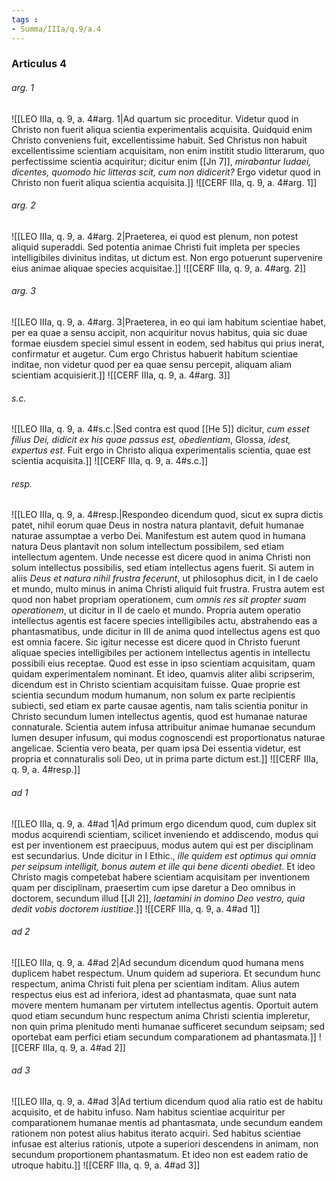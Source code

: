 ```yaml
---
tags : 
- Summa/IIIa/q.9/a.4
---
```


### Articulus 4

###### arg. 1
![[LEO IIIa, q. 9, a. 4#arg. 1|Ad quartum sic proceditur. Videtur quod in Christo non fuerit aliqua scientia experimentalis acquisita. Quidquid enim Christo conveniens fuit, excellentissime habuit. Sed Christus non habuit excellentissime scientiam acquisitam, non enim institit studio litterarum, quo perfectissime scientia acquiritur; dicitur enim [[Jn 7]], *mirabantur Iudaei, dicentes, quomodo hic litteras scit, cum non didicerit?* Ergo videtur quod in Christo non fuerit aliqua scientia acquisita.]]
![[CERF IIIa, q. 9, a. 4#arg. 1]]

###### arg. 2
![[LEO IIIa, q. 9, a. 4#arg. 2|Praeterea, ei quod est plenum, non potest aliquid superaddi. Sed potentia animae Christi fuit impleta per species intelligibiles divinitus inditas, ut dictum est. Non ergo potuerunt supervenire eius animae aliquae species acquisitae.]]
![[CERF IIIa, q. 9, a. 4#arg. 2]]

###### arg. 3
![[LEO IIIa, q. 9, a. 4#arg. 3|Praeterea, in eo qui iam habitum scientiae habet, per ea quae a sensu accipit, non acquiritur novus habitus, quia sic duae formae eiusdem speciei simul essent in eodem, sed habitus qui prius inerat, confirmatur et augetur. Cum ergo Christus habuerit habitum scientiae inditae, non videtur quod per ea quae sensu percepit, aliquam aliam scientiam acquisierit.]]
![[CERF IIIa, q. 9, a. 4#arg. 3]]

###### s.c.
![[LEO IIIa, q. 9, a. 4#s.c.|Sed contra est quod [[He 5]] dicitur, *cum esset filius Dei, didicit ex his quae passus est, obedientiam*, Glossa, *idest, expertus est*. Fuit ergo in Christo aliqua experimentalis scientia, quae est scientia acquisita.]]
![[CERF IIIa, q. 9, a. 4#s.c.]]

###### resp.
![[LEO IIIa, q. 9, a. 4#resp.|Respondeo dicendum quod, sicut ex supra dictis patet, nihil eorum quae Deus in nostra natura plantavit, defuit humanae naturae assumptae a verbo Dei. Manifestum est autem quod in humana natura Deus plantavit non solum intellectum possibilem, sed etiam intellectum agentem. Unde necesse est dicere quod in anima Christi non solum intellectus possibilis, sed etiam intellectus agens fuerit. Si autem in aliis *Deus et natura nihil frustra fecerunt*, ut philosophus dicit, in I de caelo et mundo, multo minus in anima Christi aliquid fuit frustra. Frustra autem est quod non habet propriam operationem, cum *omnis res sit propter suam operationem*, ut dicitur in II de caelo et mundo. Propria autem operatio intellectus agentis est facere species intelligibiles actu, abstrahendo eas a phantasmatibus, unde dicitur in III de anima quod intellectus agens est quo est omnia facere. Sic igitur necesse est dicere quod in Christo fuerunt aliquae species intelligibiles per actionem intellectus agentis in intellectu possibili eius receptae. Quod est esse in ipso scientiam acquisitam, quam quidam experimentalem nominant. Et ideo, quamvis aliter alibi scripserim, dicendum est in Christo scientiam acquisitam fuisse. Quae proprie est scientia secundum modum humanum, non solum ex parte recipientis subiecti, sed etiam ex parte causae agentis, nam talis scientia ponitur in Christo secundum lumen intellectus agentis, quod est humanae naturae connaturale. Scientia autem infusa attribuitur animae humanae secundum lumen desuper infusum, qui modus cognoscendi est proportionatus naturae angelicae. Scientia vero beata, per quam ipsa Dei essentia videtur, est propria et connaturalis soli Deo, ut in prima parte dictum est.]]
![[CERF IIIa, q. 9, a. 4#resp.]]

###### ad 1
![[LEO IIIa, q. 9, a. 4#ad 1|Ad primum ergo dicendum quod, cum duplex sit modus acquirendi scientiam, scilicet inveniendo et addiscendo, modus qui est per inventionem est praecipuus, modus autem qui est per disciplinam est secundarius. Unde dicitur in I Ethic., *ille quidem est optimus qui omnia per seipsum intelligit, bonus autem et ille qui bene dicenti obediet*. Et ideo Christo magis competebat habere scientiam acquisitam per inventionem quam per disciplinam, praesertim cum ipse daretur a Deo omnibus in doctorem, secundum illud [[Jl 2]], *laetamini in domino Deo vestro, quia dedit vobis doctorem iustitiae*.]]
![[CERF IIIa, q. 9, a. 4#ad 1]]

###### ad 2
![[LEO IIIa, q. 9, a. 4#ad 2|Ad secundum dicendum quod humana mens duplicem habet respectum. Unum quidem ad superiora. Et secundum hunc respectum, anima Christi fuit plena per scientiam inditam. Alius autem respectus eius est ad inferiora, idest ad phantasmata, quae sunt nata movere mentem humanam per virtutem intellectus agentis. Oportuit autem quod etiam secundum hunc respectum anima Christi scientia impleretur, non quin prima plenitudo menti humanae sufficeret secundum seipsam; sed oportebat eam perfici etiam secundum comparationem ad phantasmata.]]
![[CERF IIIa, q. 9, a. 4#ad 2]]

###### ad 3
![[LEO IIIa, q. 9, a. 4#ad 3|Ad tertium dicendum quod alia ratio est de habitu acquisito, et de habitu infuso. Nam habitus scientiae acquiritur per comparationem humanae mentis ad phantasmata, unde secundum eandem rationem non potest alius habitus iterato acquiri. Sed habitus scientiae infusae est alterius rationis, utpote a superiori descendens in animam, non secundum proportionem phantasmatum. Et ideo non est eadem ratio de utroque habitu.]]
![[CERF IIIa, q. 9, a. 4#ad 3]]

